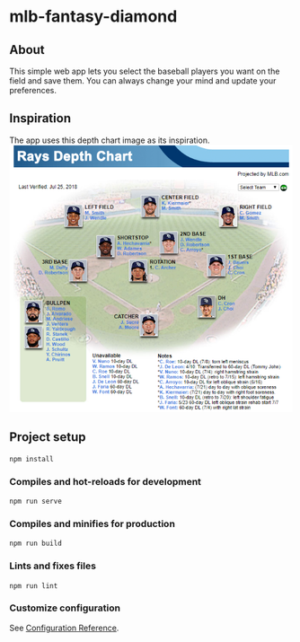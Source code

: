 # mlb-fantasy-diamond

## About

This simple web app lets you select the baseball players you want on the field and save them. You can always change your mind and update your preferences.

## Inspiration

The app uses this depth chart image as its inspiration.
![img](/src/assets/sampleDepthChart.png)

## Project setup

```
npm install
```

### Compiles and hot-reloads for development

```
npm run serve
```

### Compiles and minifies for production

```
npm run build
```

### Lints and fixes files

```
npm run lint
```

### Customize configuration

See [Configuration Reference](https://cli.vuejs.org/config/).
